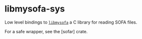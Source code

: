 # libmysofa-sys
Low level bindings to [`libmysofa`] a C library for reading SOFA files.

For a safe wrapper, see the [sofar] crate.

[`libmysofa`]: https://github.com/hoene/libmysofa
